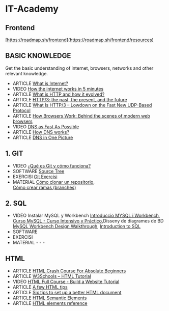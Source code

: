 # IT-Academy

## Frontend
[https://roadmap.sh/frontend](https://roadmap.sh/frontend/resources)

## BASIC KNOWLEDGE
Get the basic understanding of internet, browsers, networks and other relevant knowledge.
* ARTICLE [What is Internet?](https://roadmap.sh/guides/what-is-internet)
* VIDEO [How the internet works in 5 minutes](https://www.youtube.com/watch?v=7_LPdttKXPc)
* ARTICLE [What is HTTP and how it evolved?](https://kamranahmed.info/blog/2016/08/13/http-in-depth/)
* ARTICLE [HTTP/3: the past, the present, and the future](https://blog.cloudflare.com/http3-the-past-present-and-future/)
* ARTICLE [What Is HTTP/3 – Lowdown on the Fast New UDP-Based Protocol](https://kinsta.com/blog/http3/)
* ARTICLE [How Browsers Work: Behind the scenes of modern web browsers](https://www.html5rocks.com/en/tutorials/internals/howbrowserswork/)
* VIDEO  [DNS as Fast As Possible](https://www.youtube.com/watch?v=Rck3BALhI5c)
* ARTICLE [How DNS works?](https://howdns.works/)
* ARTICLE [DNS in One Picture](https://roadmap.sh/guides/dns-in-one-picture)


## 1. GIT	
* VIDEO [¿Qué es Git y cómo funciona?](https://www.youtube.com/watch?v=jGehuhFhtnE)
* SOFTWARE [Source Tree](https://www.sourcetreeapp.com/)
* EXERCISI [Git Exercisi](https://github.com/dianavile/git-exercici)
* MATERIAL [Cómo clonar un repositorio](https://www.youtube.com/watch?v=FuTeX-bROHc&list=PLUBaUuU7BSi74BSTkZ6nvPGF6e53CWF1n&index=2),	
[Cómo crear ramas (branches)](https://www.youtube.com/watch?v=-GJzSHqbVho&list=PLUBaUuU7BSi74BSTkZ6nvPGF6e53CWF1n&index=5)
		
## 2. SQL
* VIDEO Instalar MySQL y Workbench [Introduccio MYSQL i Workbench](https://www.youtube.com/watch?v=ouxD_9mMZRc&list=PLUBaUuU7BSi74BSTkZ6nvPGF6e53CWF1n&index=4), [Curso MySQL - Curso Intensivo y Práctico](https://www.youtube.com/watch?v=e8gaffa3Ca8),Disseny de diagrames de BD [MySQL Workbench Design Walkthrough](https://www.youtube.com/watch?v=w-0IWyAeZ3M), [Introduction to SQL](https://sqlbolt.com/lesson/introduction)
* SOFTWARE []()
* EXERCISI []()
* MATERIAL[]()
-[]()
-[]()
-[]()

## HTML
* ARTICLE [HTML Crash Course For Absolute Beginners](https://www.youtube.com/watch?v=UB1O30fR-EE)
* ARTICLE [W3Schools – HTML Tutorial](https://www.w3schools.com/html/default.asp)
* VIDEO [HTML Full Course - Build a Website Tutorial](https://www.youtube.com/watch?v=pQN-pnXPaVg)
* ARTICLE [A few HTML tips](https://hacks.mozilla.org/2016/08/a-few-html-tips/)
* ARTICLE [Six tips to set up a better HTML document](https://hackernoon.com/six-tips-to-set-up-a-better-html-document-ud1033z3z)
* ARTICLE [HTML Semantic Elements](https://www.w3schools.com/html/html5_semantic_elements.asp)
* ARTICLE [HTML elements reference](https://developer.mozilla.org/en-US/docs/Web/HTML/Element)

